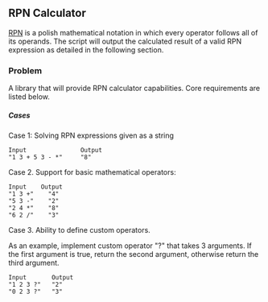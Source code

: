 ## RPN Calculator
[RPN](https://en.wikipedia.org/wiki/Reverse_Polish_notation) is a polish mathematical notation in which every operator follows all of its operands. The script will output the calculated result of a valid RPN expression as detailed in the following section.

### Problem

A library that will provide RPN calculator capabilities. Core requirements are listed below.

##### Cases
Case 1: Solving RPN expressions given as a string
```
Input               Output
"1 3 + 5 3 - *"     "8"
```
 
Case 2. Support for basic mathematical operators:

```
Input    Output
"1 3 +"    "4"
"5 3 -"    "2"
"2 4 *"    "8"
"6 2 /"    "3"
```

Case 3. Ability to define custom operators.

As an example, implement custom operator "?" that takes 3 arguments. If the first argument is true, return the second argument, otherwise return the third argument.
 
```
Input       Output
"1 2 3 ?"   "2"
"0 2 3 ?"   "3"
```
